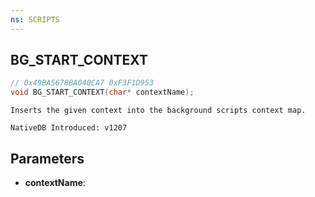 ```yaml
---
ns: SCRIPTS
---
```

## BG_START_CONTEXT

```c
// 0x49BA5678BA040CA7 0xF3F1D953
void BG_START_CONTEXT(char* contextName);
```

```
Inserts the given context into the background scripts context map.

NativeDB Introduced: v1207
```

## Parameters
* **contextName**:
